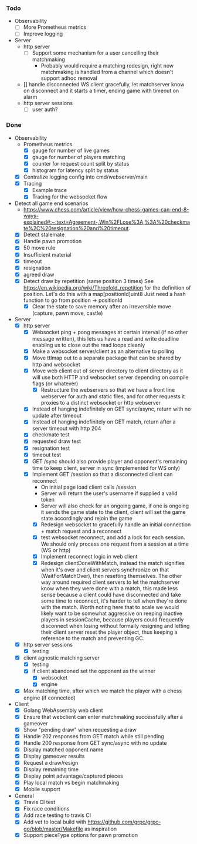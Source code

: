 ### Todo
* Observability
    - [ ] More Prometheus metrics
    - [ ] Improve logging
* Server
    - http server
      - [ ] Support some mechanism for a user cancelling their matchmaking
        - Probably would require a matching redesign, right now matchmaking is handled from a channel which doesn't support adhoc removal
    - [] handle disconnected WS client gracefully, let matchserver know on disconnect and it starts a timer, ending game with timeout on alarm
    - http server sessions
      - [ ] user auth?

### Done
* Observability
    - Prometheus metrics
        - [x] gauge for number of live games
        - [x] gauge for number of players matching
        - [x] counter for request count split by status
        - [x] histogram for latency split by status
    - [x] Centralize logging config into cmd/webserver/main
    - [x] Tracing
        - [x] Example trace
        - [x] Tracing for the websocket flow
* Detect all game end scenarios
    * https://www.chess.com/article/view/how-chess-games-can-end-8-ways-explained#:~:text=Agreement-,Win%2FLose%3A,%3A%20checkmate%2C%20resignation%20and%20timeout.
    - [x] Detect stalemate
    - [x] Handle pawn promotion
    - [x] 50 move rule
    - [x] Insufficient material
    - [x] timeout
    - [x] resignation
    - [x] agreed draw
    - [x] Detect draw by repetition (same position 3 times)
        See https://en.wikipedia.org/wiki/Threefold_repetition for the definition
        of position.
        Let's do this with a map[positionId]uint8
        Just need a hash function to go from position -> positionId
        - [x] Clear the state to save memory after an irreversible move (capture, pawn move, castle)
* Server
    - [x] http server
      - [x] Websocket ping + pong messages at certain interval (if no other message written), this lets us have a read and write deadline enabling us to close out the read loops cleanly
      - [x] Make a websocket server/client as an alternative to polling
      - [x] Move ttlmap out to a separate package that can be shared by http and websocket
      - [x] Move web client out of server directory to client directory as it will use both HTTP and websocket server depending on compile flags (or whatever)
        - [x] Restructure the webservers so that we have a front line webserver for auth and static files, and for other requests it proxies to a distinct websocket or http webserver
      - [x] Instead of hanging indefinitely on GET sync/async, return with no update after timeout
      - [x] Instead of hanging indefinitely on GET match, return after a server timeout with http 204
      - [x] checkmate test
      - [x] requested draw test
      - [x] resignation test
      - [x] timeout test
      - [x] GET /sync should also provide player and opponent's remaining time to keep client, server in sync (implemented for WS only)
      - [x] Implement GET /session so that a disconnected client can reconnect
        - On initial page load client calls /session
        - Server will return the user's username if supplied a valid token
        - Server will also check for an ongoing game, if one is ongoing it sends the game state to the client, client will set the game state accordingly and rejoin the game
        - [x] Redesign websocket to gracefully handle an initial connection + match request and a reconnect
        - [x] test websocket reconnect, and add a lock for each session.  We should only process one request from a session at a time (WS or http)
        - [x] Implement reconnect logic in web client
        - [x] Redesign clientDoneWithMatch, instead the match signifies when it's over and client servers synchronize on that (WaitForMatchOver), then resetting themselves.  The other way around required client servers to let the matchserver know when they were done with a match, this made less sense because a client could have disconnected and take some time to reconnect, it's harder to tell when they're done with the match.  Worth noting here that to scale we would likely want to be somewhat aggressive on reeping inactive players in sessionCache, because players could frequently disconnect when losing without formally resigning and letting their client server reset the player object, thus keeping a reference to the match and preventing GC.
    - [x] http server sessions
      - [x] testing
    - [x] client agnostic matching server
        - [x] testing
        - [x] if client abandoned set the opponent as the winner
          - [x] websocket
          - [x] engine
    - [x] Max matching time, after which we match the player with a chess engine (if connected)
* Client
    - [x] Golang WebAssembly web client
    - [x] Ensure that webclient can enter matchmaking successfully after a gameover
    - [x] Show "pending draw" when requesting a draw
    - [x] Handle 202 responses from GET match while still pending
    - [x] Handle 200 response from GET sync/async with no update
    - [x] Display matched opponent name
    - [x] Display gameover results
    - [x] Request a draw/resign
    - [x] Display remaining time
    - [x] Display point advantage/captured pieces
    - [x] Play local match vs begin matchmaking
    - [x] Mobile support
* General
    - [x] Travis CI test
    - [x] Fix race conditions
    - [x] Add race testing to travis CI
    - [x] Add vet to local build with https://github.com/grpc/grpc-go/blob/master/Makefile as inspiration
    - [x] Support pieceType options for pawn promotion
